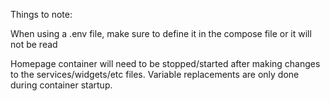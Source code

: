 Things to note:

When using a .env file, make sure to define it in the compose file or it will not be read

Homepage container will need to be stopped/started after making changes to the services/widgets/etc files. Variable replacements are only done during container startup.
